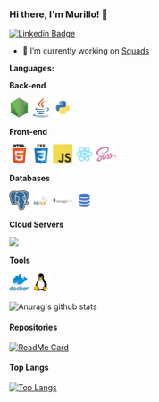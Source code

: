 ### **Hi there, I'm Murillo!** 👋


[![Linkedin Badge](https://img.shields.io/badge/-LinkedIn-0c1014?style=flat-square&logo=Linkedin&logoColor=white&link=https://https://www.linkedin.com/in/murillo-borges-3b849a13b)](https://www.linkedin.com/in/murillo-borges-3b849a13b)


- 🔭 I’m currently working on [Squads](https://github.com/squads-fabrica-software)


**Languages:**  

**Back-end**

<code><img height="35" src="https://raw.githubusercontent.com/github/explore/80688e429a7d4ef2fca1e82350fe8e3517d3494d/topics/nodejs/nodejs.png"></code>
<code><img height="35" src="https://raw.githubusercontent.com/github/explore/ccc16358ac4530c6a69b1b80c7223cd2744dea83/topics/java/java.png"></code>
<code><img height="35" src="https://raw.githubusercontent.com/github/explore/ccc16358ac4530c6a69b1b80c7223cd2744dea83/topics/python/python.png"></code>

**Front-end**

<code><img height="35" src="https://raw.githubusercontent.com/github/explore/80688e429a7d4ef2fca1e82350fe8e3517d3494d/topics/html/html.png"></code>
<code><img height="35" src="https://raw.githubusercontent.com/github/explore/80688e429a7d4ef2fca1e82350fe8e3517d3494d/topics/css/css.png"></code>
<code><img height="35" src="https://raw.githubusercontent.com/github/explore/80688e429a7d4ef2fca1e82350fe8e3517d3494d/topics/javascript/javascript.png"></code>
<code><img height="35" src="https://raw.githubusercontent.com/github/explore/80688e429a7d4ef2fca1e82350fe8e3517d3494d/topics/react/react.png"></code>
<code><img height="35" src="https://raw.githubusercontent.com/github/explore/80688e429a7d4ef2fca1e82350fe8e3517d3494d/topics/sass/sass.png"></code>

**Databases**

<code><img height="35" src="https://raw.githubusercontent.com/github/explore/80688e429a7d4ef2fca1e82350fe8e3517d3494d/topics/postgresql/postgresql.png"></code>
<code><img height="35" src="https://raw.githubusercontent.com/github/explore/80688e429a7d4ef2fca1e82350fe8e3517d3494d/topics/mysql/mysql.png"></code>
<code><img height="35" src="https://raw.githubusercontent.com/github/explore/80688e429a7d4ef2fca1e82350fe8e3517d3494d/topics/mongodb/mongodb.png"></code>
<code><img height="35" src="https://raw.githubusercontent.com/github/explore/80688e429a7d4ef2fca1e82350fe8e3517d3494d/topics/sql/sql.png"></code>

**Cloud Servers**

<code><img height="35" src="https://raw.githubusercontent.com/dereknguyen269/dereknguyen269/master/images/aws.png"></code>

**Tools**

<code><img height="35" src="https://raw.githubusercontent.com/github/explore/80688e429a7d4ef2fca1e82350fe8e3517d3494d/topics/docker/docker.png"></code>
<code><img height="35" src="https://raw.githubusercontent.com/github/explore/80688e429a7d4ef2fca1e82350fe8e3517d3494d/topics/linux/linux.png"></code>


![Anurag's github stats](https://github-readme-stats.vercel.app/api?username=MurilloBorges&count_private=true&hide=issues&show_icons=true&theme=dark)


#### **Repositories**

[![ReadMe Card](https://github-readme-stats.vercel.app/api/pin/?username=MurilloBorges&repo=extensoes-vscode&theme=blue-green)](https://github.com/MurilloBorges/extensoes-vscode)

#### **Top Langs**

[![Top Langs](https://github-readme-stats.vercel.app/api/top-langs/?username=MurilloBorges)](https://github.com/anuraghazra/github-readme-stats)

